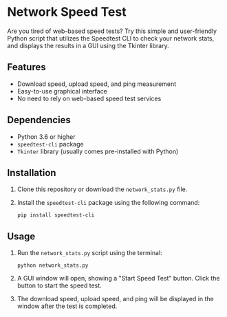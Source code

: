 # Network Speed Test

Are you tired of web-based speed tests? Try this simple and user-friendly Python script that utilizes the Speedtest CLI to check your network stats, and displays the results in a GUI using the Tkinter library.

## Features

- Download speed, upload speed, and ping measurement
- Easy-to-use graphical interface
- No need to rely on web-based speed test services

## Dependencies

- Python 3.6 or higher
- `speedtest-cli` package
- `Tkinter` library (usually comes pre-installed with Python)

## Installation

1. Clone this repository or download the `network_stats.py` file.
2. Install the `speedtest-cli` package using the following command:

   ```
   pip install speedtest-cli
   ```

## Usage

1. Run the `network_stats.py` script using the terminal:

   ```
   python network_stats.py
   ```

2. A GUI window will open, showing a "Start Speed Test" button. Click the button to start the speed test.
3. The download speed, upload speed, and ping will be displayed in the window after the test is completed.
